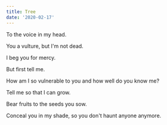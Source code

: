 ```yaml
---
title: Tree
date: '2020-02-17'
---
```


To the voice in my head.

You a vulture, but I'm not dead.

I beg you for mercy.

But first tell me.

How am I so vulnerable to you
and how well do you know me?

Tell me so that I can grow.

Bear fruits to the seeds you sow.

Conceal you in my shade,
so you don't haunt anyone anymore.
